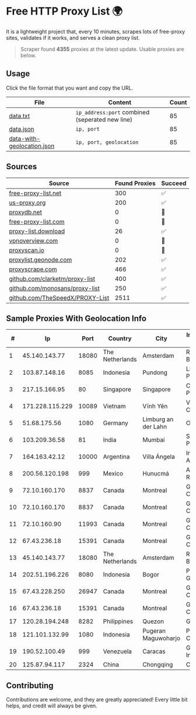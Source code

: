 
# Free HTTP Proxy List 🌍

It is a lightweight project that, every 10 minutes, scrapes lots of free-proxy sites, validates if it works, and serves a clean proxy list.


> Scraper found **4355** proxies at the latest update. Usable proxies are below.

## Usage

Click the file format that you want and copy the URL.


|File|Content|Count|
|----|-------|-----|
|[data.txt](https://raw.githubusercontent.com/themiralay/Proxy-List-World/master/data.txt)|`ip_address:port` combined (seperated new line)|85|
|[data.json](https://raw.githubusercontent.com/themiralay/Proxy-List-World/master/data.json)|`ip, port`|85|
|[data-with-geolocation.json](https://raw.githubusercontent.com/themiralay/Proxy-List-World/master/data-with-geolocation.json)|`ip, port, geolocation`|85|

## Sources

|Source|Found Proxies|Succeed|
|------|-------------|-------|
|[free-proxy-list.net](https://free-proxy-list.net)|300|✅|
|[us-proxy.org](https://www.us-proxy.org)|200|✅|
|[proxydb.net](http://proxydb.net)|0|🚫|
|[free-proxy-list.com](https://free-proxy-list.com/?page=&port=&type%5B%5D=http&type%5B%5D=https&up_time=0&search=Search)|0|🚫|
|[proxy-list.download](https://www.proxy-list.download/HTTP)|26|✅|
|[vpnoverview.com](https://vpnoverview.com/privacy/anonymous-browsing/free-proxy-servers)|0|🚫|
|[proxyscan.io](https://www.proxyscan.io)|0|🚫|
|[proxylist.geonode.com](https://proxylist.geonode.com/api/proxy-list?limit=300&page=1&sort_by=lastChecked&sort_type=desc&protocols=http,https)|202|✅|
|[proxyscrape.com](https://api.proxyscrape.com/v2/?request=displayproxies&protocol=http&timeout=10000&country=all&ssl=all&anonymity=all)|466|✅|
|[github.com/clarketm/proxy-list](https://raw.githubusercontent.com/clarketm/proxy-list/master/proxy-list-raw.txt)|400|✅|
|[github.com/monosans/proxy-list](https://raw.githubusercontent.com/monosans/proxy-list/main/proxies/http.txt)|250|✅|
|[github.com/TheSpeedX/PROXY-List](https://raw.githubusercontent.com/TheSpeedX/PROXY-List/master/http.txt)|2511|✅|


## Sample Proxies With Geolocation Info

|#|Ip|Port|Country|City|Internet Service Provider|
|-|--|----|-------|----|-------------------------|
|1|45.140.143.77|18080|The Netherlands|Amsterdam|RoyaleHosting BV|
|2|103.87.148.16|8085|Indonesia|Pundong|Lintas Data Prima, PT|
|3|217.15.166.95|80|Singapore|Singapore|Contabo Asia Private Limited|
|4|171.228.115.229|10089|Vietnam|Vĩnh Yên|Viettel Corporation|
|5|51.68.175.56|1080|Germany|Limburg an der Lahn|OVH SAS|
|6|103.209.36.58|81|India|Mumbai|Syscon Infoway Pvt. Ltd.|
|7|164.163.42.12|10000|Argentina|Villa Ángela|Interret Villa Angela SRL|
|8|200.56.120.198|999|Mexico|Hunucmá|Alestra, S. de R.L. de C.V.|
|9|72.10.160.170|8837|Canada|Montreal|GloboTech Communications|
|10|72.10.160.170|8837|Canada|Montreal|GloboTech Communications|
|11|72.10.160.90|11993|Canada|Montreal|GloboTech Communications|
|12|67.43.236.18|15391|Canada|Montreal|GloboTech Communications|
|13|45.140.143.77|18080|The Netherlands|Amsterdam|RoyaleHosting BV|
|14|202.51.196.226|8080|Indonesia|Bogor|PT. Sejahtera Globalindo|
|15|67.43.228.250|26947|Canada|Montreal|GloboTech Communications|
|16|67.43.236.18|15391|Canada|Montreal|GloboTech Communications|
|17|120.28.194.248|8282|Philippines|Quezon|Globe Telecom|
|18|121.101.132.99|1080|Indonesia|Pugeran Maguwoharjo|PT SELARAS CITRA TERABIT|
|19|190.52.100.49|999|Venezuela|Caracas|Gold Data USA Inc|
|20|125.87.94.117|2324|China|Chongqing|China Telecom|



## Contributing

Contributions are welcome, and they are greatly appreciated! Every
little bit helps, and credit will always be given.

